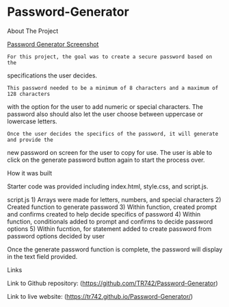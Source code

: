 # Password-Generator

About The Project

[Password Generator Screenshot](./PasswordGenerator.png)

    For this project, the goal was to create a secure password based on the
specifications the user decides.

    This password needed to be a minimum of 8 characters and a maximum of 128 characters
with the option for the user to add numeric or special characters. The password also should also let the user choose between uppercase or lowercase letters.

    Once the user decides the specifics of the password, it will generate and provide the
new password on screen for the user to copy for use. The user is able to click on the generate password button again to start the process over.

How it was built

Starter code was provided including index.html, style.css, and script.js.

script.js
    1) Arrays were made for letters, numbers, and special characters
    2) Created function to generate password
    3) Within function, created prompt and confirms created to help decide specifics of   password
    4) Within function, conditionals added to prompt and confirms to decide password options
    5) Within fucntion, for statement added to create password from password options decided by user

Once the generate password function is complete, the password will display in the text field provided.

Links

Link to Github repository: (https://github.com/TR742/Password-Generator)

Link to live website: (https://tr742.github.io/Password-Generator/)

